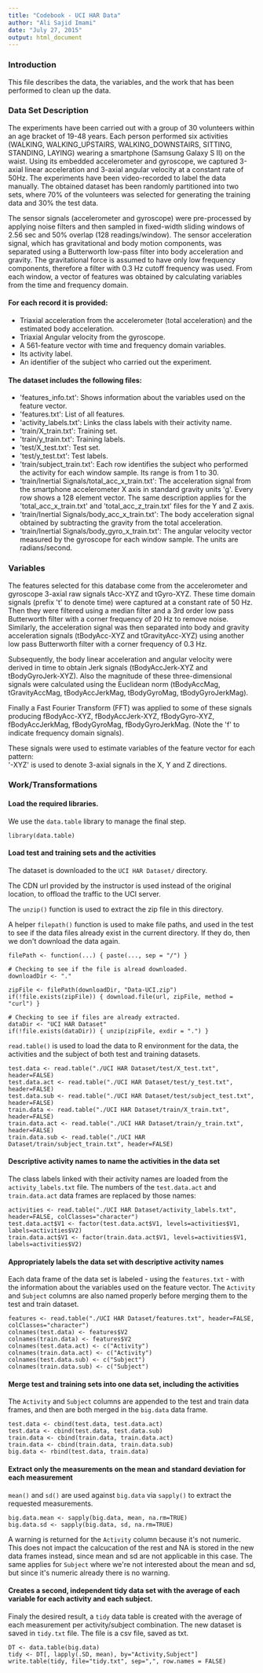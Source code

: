 ```yaml
---
title: "Codebook - UCI HAR Data"
author: "Ali Sajid Imami"
date: "July 27, 2015"
output: html_document
---
```


### Introduction

This file describes the data, the variables, and the work that has been performed to clean up the data.

### Data Set Description

The experiments have been carried out with a group of 30 volunteers within an age bracket of 19-48 years. Each person performed six activities (WALKING, WALKING_UPSTAIRS, WALKING_DOWNSTAIRS, SITTING, STANDING, LAYING) wearing a smartphone (Samsung Galaxy S II) on the waist. Using its embedded accelerometer and gyroscope, we captured 3-axial linear acceleration and 3-axial angular velocity at a constant rate of 50Hz. The experiments have been video-recorded to label the data manually. The obtained dataset has been randomly partitioned into two sets, where 70% of the volunteers was selected for generating the training data and 30% the test data. 

The sensor signals (accelerometer and gyroscope) were pre-processed by applying noise filters and then sampled in fixed-width sliding windows of 2.56 sec and 50% overlap (128 readings/window). The sensor acceleration signal, which has gravitational and body motion components, was separated using a Butterworth low-pass filter into body acceleration and gravity. The gravitational force is assumed to have only low frequency components, therefore a filter with 0.3 Hz cutoff frequency was used. From each window, a vector of features was obtained by calculating variables from the time and frequency domain. 

#### For each record it is provided:

* Triaxial acceleration from the accelerometer (total acceleration) and the estimated body acceleration.
* Triaxial Angular velocity from the gyroscope. 
* A 561-feature vector with time and frequency domain variables. 
* Its activity label. 
* An identifier of the subject who carried out the experiment.

#### The dataset includes the following files:

* 'features_info.txt': Shows information about the variables used on the feature vector.
* 'features.txt': List of all features.
* 'activity_labels.txt': Links the class labels with their activity name.
* 'train/X_train.txt': Training set.
* 'train/y_train.txt': Training labels.
* 'test/X_test.txt': Test set.
* 'test/y_test.txt': Test labels.
* 'train/subject_train.txt': Each row identifies the subject who performed the activity for each window sample. Its range is from 1 to 30. 
* 'train/Inertial Signals/total_acc_x_train.txt': The acceleration signal from the smartphone accelerometer X axis in standard gravity units 'g'. Every row shows a 128 element vector. The same description applies for the 'total_acc_x_train.txt' and 'total_acc_z_train.txt' files for the Y and Z axis. 
* 'train/Inertial Signals/body_acc_x_train.txt': The body acceleration signal obtained by subtracting the gravity from the total acceleration. 
* 'train/Inertial Signals/body_gyro_x_train.txt': The angular velocity vector measured by the gyroscope for each window sample. The units are radians/second. 

### Variables

The features selected for this database come from the accelerometer and gyroscope 3-axial raw signals tAcc-XYZ and tGyro-XYZ. These time domain signals (prefix 't' to denote time) were captured at a constant rate of 50 Hz. Then they were filtered using a median filter and a 3rd order low pass Butterworth filter with a corner frequency of 20 Hz to remove noise. Similarly, the acceleration signal was then separated into body and gravity acceleration signals (tBodyAcc-XYZ and tGravityAcc-XYZ) using another low pass Butterworth filter with a corner frequency of 0.3 Hz. 

Subsequently, the body linear acceleration and angular velocity were derived in time to obtain Jerk signals (tBodyAccJerk-XYZ and tBodyGyroJerk-XYZ). Also the magnitude of these three-dimensional signals were calculated using the Euclidean norm (tBodyAccMag, tGravityAccMag, tBodyAccJerkMag, tBodyGyroMag, tBodyGyroJerkMag). 

Finally a Fast Fourier Transform (FFT) was applied to some of these signals producing fBodyAcc-XYZ, fBodyAccJerk-XYZ, fBodyGyro-XYZ, fBodyAccJerkMag, fBodyGyroMag, fBodyGyroJerkMag. (Note the 'f' to indicate frequency domain signals). 

These signals were used to estimate variables of the feature vector for each pattern:  
'-XYZ' is used to denote 3-axial signals in the X, Y and Z directions.

### Work/Transformations

#### Load the required libraries.

We use the `data.table` library to manage the final step.

```{r}
library(data.table)
```

#### Load test and training sets and the activities

The dataset is downloaded to the `UCI HAR Dataset/` directory.

The CDN url provided by the instructor is used instead of the original location, to offload the traffic to the UCI server.

The `unzip()` function is used to extract the zip file in this directory.

A helper `filepath()` function is used to make file paths, and used in the test to see if the data files already exist in the current directory. If they do, then we don't download the data again.

```{r}
filePath <- function(...) { paste(..., sep = "/") }

# Checking to see if the file is alread downloaded.
downloadDir <- "."

zipFile <- filePath(downloadDir, "Data-UCI.zip")
if(!file.exists(zipFile)) { download.file(url, zipFile, method = "curl") }

# Checking to see if files are already extracted.
dataDir <- "UCI HAR Dataset"
if(!file.exists(dataDir)) { unzip(zipFile, exdir = ".") }
```

`read.table()` is used to load the data to R environment for the data, the activities and the subject of both test and training datasets.

```{r}
test.data <- read.table("./UCI HAR Dataset/test/X_test.txt", header=FALSE)
test.data.act <- read.table("./UCI HAR Dataset/test/y_test.txt", header=FALSE)
test.data.sub <- read.table("./UCI HAR Dataset/test/subject_test.txt", header=FALSE)
train.data <- read.table("./UCI HAR Dataset/train/X_train.txt", header=FALSE)
train.data.act <- read.table("./UCI HAR Dataset/train/y_train.txt", header=FALSE)
train.data.sub <- read.table("./UCI HAR Dataset/train/subject_train.txt", header=FALSE)
```

#### Descriptive activity names to name the activities in the data set

The class labels linked with their activity names are loaded from the `activity_labels.txt` file. The numbers of the `test.data.act` and `train.data.act` data frames are replaced by those names:

```{r}
activities <- read.table("./UCI HAR Dataset/activity_labels.txt", header=FALSE, colClasses="character")
test.data.act$V1 <- factor(test.data.act$V1, levels=activities$V1, labels=activities$V2)
train.data.act$V1 <- factor(train.data.act$V1, levels=activities$V1, labels=activities$V2)
```

#### Appropriately labels the data set with descriptive activity names

Each data frame of the data set is labeled - using the `features.txt` - with the information about the variables used on the feature vector. The `Activity` and `Subject` columns are also named properly before merging them to the test and train dataset.

```{r add_labels}
features <- read.table("./UCI HAR Dataset/features.txt", header=FALSE, colClasses="character")
colnames(test.data) <- features$V2
colnames(train.data) <- features$V2
colnames(test.data.act) <- c("Activity")
colnames(train.data.act) <- c("Activity")
colnames(test.data.sub) <- c("Subject")
colnames(train.data.sub) <- c("Subject")
```

#### Merge test and training sets into one data set, including the activities

The `Activity` and `Subject` columns are appended to the test and train data frames, and then are both merged in the `big.data` data frame.

```{r}
test.data <- cbind(test.data, test.data.act)
test.data <- cbind(test.data, test.data.sub)
train.data <- cbind(train.data, train.data.act)
train.data <- cbind(train.data, train.data.sub)
big.data <- rbind(test.data, train.data)
```

#### Extract only the measurements on the mean and standard deviation for each measurement

`mean()` and `sd()` are used against `big.data` via `sapply()` to extract the requested measurements.

```{r}
big.data.mean <- sapply(big.data, mean, na.rm=TRUE)
big.data.sd <- sapply(big.data, sd, na.rm=TRUE)
```

A warning is returned for the `Activity` column because it's not numeric. This does not impact the calcucation of the rest and NA is stored in the new data frames instead, since mean and sd are not applicable in this case. The same applies for `Subject` where we're not interested about the mean and sd, but since it's numeric already there is no warning.

#### Creates a second, independent tidy data set with the average of each variable for each activity and each subject.

Finaly the desired result, a `tidy` data table is created with the average of each measurement per activity/subject combination. The new dataset is saved in `tidy.txt` file. The file is a csv file, saved as txt.

```{r}
DT <- data.table(big.data)
tidy <- DT[, lapply(.SD, mean), by="Activity,Subject"]
write.table(tidy, file="tidy.txt", sep=",", row.names = FALSE)
```